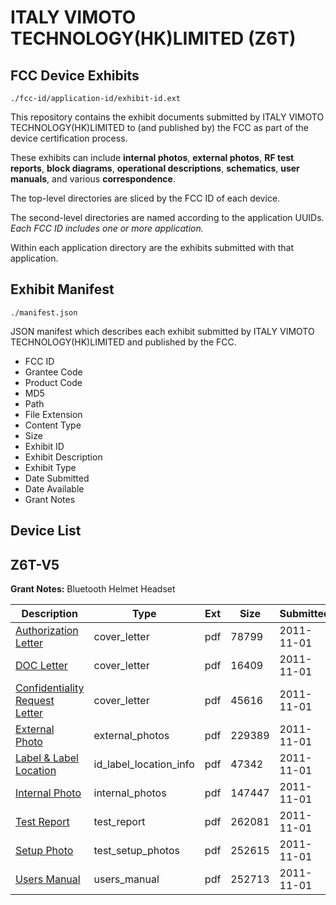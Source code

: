 # ITALY VIMOTO TECHNOLOGY(HK)LIMITED (Z6T)
## FCC Device Exhibits

```
./fcc-id/application-id/exhibit-id.ext
```

This repository contains the exhibit documents submitted by ITALY VIMOTO TECHNOLOGY(HK)LIMITED to (and published by) the FCC as part of the device certification process.

These exhibits can include **internal photos**, **external photos**, **RF test reports**, **block diagrams**, **operational descriptions**, **schematics**, **user manuals**, and various **correspondence**.

The top-level directories are sliced by the FCC ID of each device.

The second-level directories are named according to the application UUIDs. *Each FCC ID includes one or more application.*

Within each application directory are the exhibits submitted with that application. 

## Exhibit Manifest

```
./manifest.json
```

JSON manifest which describes each exhibit submitted by ITALY VIMOTO TECHNOLOGY(HK)LIMITED and published by the FCC.

- FCC ID
- Grantee Code
- Product Code
- MD5
- Path
- File Extension
- Content Type
- Size
- Exhibit ID
- Exhibit Description
- Exhibit Type
- Date Submitted
- Date Available
- Grant Notes

## Device List
## Z6T-V5
**Grant Notes:** Bluetooth Helmet Headset

| Description | Type | Ext | Size | Submitted | Available |
| ----------- | ---- | --- | ---- | --------- | --------- |
| [Authorization Letter](Z6T-V5/dda88d53e854e2f544892db2c9a01a7e/1571735.pdf) | cover_letter | pdf | 78799 | 2011-11-01 | 2011-11-01 |
| [DOC Letter](Z6T-V5/dda88d53e854e2f544892db2c9a01a7e/1571744.pdf) | cover_letter | pdf | 16409 | 2011-11-01 | 2011-11-01 |
| [Confidentiality Request Letter](Z6T-V5/dda88d53e854e2f544892db2c9a01a7e/1571745.pdf) | cover_letter | pdf | 45616 | 2011-11-01 | 2011-11-01 |
| [External Photo](Z6T-V5/dda88d53e854e2f544892db2c9a01a7e/1571736.pdf) | external_photos | pdf | 229389 | 2011-11-01 | 2011-11-01 |
| [Label & Label Location](Z6T-V5/dda88d53e854e2f544892db2c9a01a7e/1571737.pdf) | id_label_location_info | pdf | 47342 | 2011-11-01 | 2011-11-01 |
| [Internal Photo](Z6T-V5/dda88d53e854e2f544892db2c9a01a7e/1571738.pdf) | internal_photos | pdf | 147447 | 2011-11-01 | 2011-11-01 |
| [Test Report](Z6T-V5/dda88d53e854e2f544892db2c9a01a7e/1571741.pdf) | test_report | pdf | 262081 | 2011-11-01 | 2011-11-01 |
| [Setup Photo](Z6T-V5/dda88d53e854e2f544892db2c9a01a7e/1571742.pdf) | test_setup_photos | pdf | 252615 | 2011-11-01 | 2011-11-01 |
| [Users Manual](Z6T-V5/dda88d53e854e2f544892db2c9a01a7e/1571743.pdf) | users_manual | pdf | 252713 | 2011-11-01 | 2011-11-01 |
